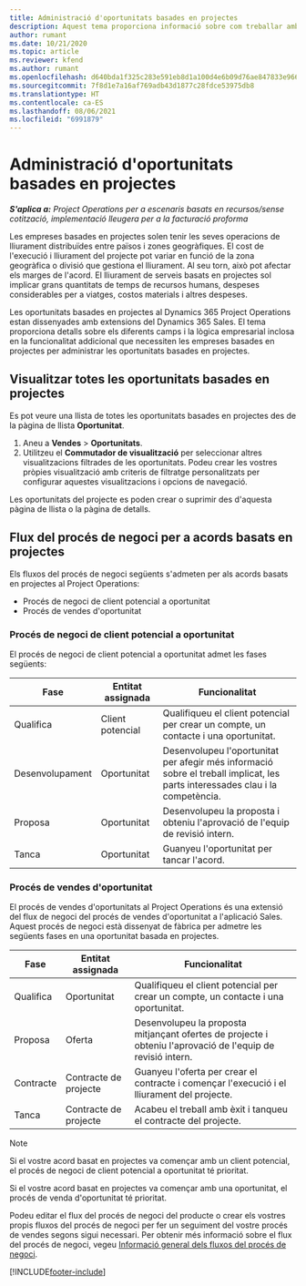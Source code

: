 ```yaml
---
title: Administració d'oportunitats basades en projectes
description: Aquest tema proporciona informació sobre com treballar amb oportunitats relacionades amb els projectes.
author: rumant
ms.date: 10/21/2020
ms.topic: article
ms.reviewer: kfend
ms.author: rumant
ms.openlocfilehash: d640bda1f325c283e591eb8d1a100d4e6b09d76ae847833e9664c3631eabd154
ms.sourcegitcommit: 7f8d1e7a16af769adb43d1877c28fdce53975db8
ms.translationtype: HT
ms.contentlocale: ca-ES
ms.lasthandoff: 08/06/2021
ms.locfileid: "6991879"
---
```

# <a name="manage-project-based-opportunities"></a>Administració d'oportunitats basades en projectes

_**S'aplica a:** Project Operations per a escenaris basats en recursos/sense cotització, implementació lleugera per a la facturació proforma_

Les empreses basades en projectes solen tenir les seves operacions de lliurament distribuïdes entre països i zones geogràfiques. El cost de l'execució i lliurament del projecte pot variar en funció de la zona geogràfica o divisió que gestiona el lliurament. Al seu torn, això pot afectar els marges de l'acord. El lliurament de serveis basats en projectes sol implicar grans quantitats de temps de recursos humans, despeses considerables per a viatges, costos materials i altres despeses.

Les oportunitats basades en projectes al Dynamics 365 Project Operations estan dissenyades amb extensions del Dynamics 365 Sales. El tema proporciona detalls sobre els diferents camps i la lògica empresarial inclosa en la funcionalitat addicional que necessiten les empreses basades en projectes per administrar les oportunitats basades en projectes.

## <a name="view-all-project-based-opportunities"></a>Visualitzar totes les oportunitats basades en projectes

Es pot veure una llista de totes les oportunitats basades en projectes des de la pàgina de llista **Oportunitat**. 

1. Aneu a **Vendes** > **Oportunitats**.
2. Utilitzeu el **Commutador de visualització** per seleccionar altres visualitzacions filtrades de les oportunitats. Podeu crear les vostres pròpies visualització amb criteris de filtratge personalitzats per configurar aquestes visualitzacions i opcions de navegació.

Les oportunitats del projecte es poden crear o suprimir des d'aquesta pàgina de llista o la pàgina de detalls.

## <a name="business-process-flow-for-project-based-deals"></a>Flux del procés de negoci per a acords basats en projectes

Els fluxos del procés de negoci següents s'admeten per als acords basats en projectes al Project Operations:

- Procés de negoci de client potencial a oportunitat
- Procés de vendes d'oportunitat

### <a name="lead-to-opportunity-business-process"></a>Procés de negoci de client potencial a oportunitat 
El procés de negoci de client potencial a oportunitat admet les fases següents:

| Fase | Entitat assignada | Funcionalitat |
| --- | --- | --- |
| Qualifica | Client potencial | Qualifiqueu el client potencial per crear un compte, un contacte i una oportunitat. |
| Desenvolupament | Oportunitat | Desenvolupeu l'oportunitat per afegir més informació sobre el treball implicat, les parts interessades clau i la competència. |
| Proposa | Oportunitat | Desenvolupeu la proposta i obteniu l'aprovació de l'equip de revisió intern. |
| Tanca  | Oportunitat | Guanyeu l'oportunitat per tancar l'acord. |

### <a name="opportunity-sales-process"></a>Procés de vendes d'oportunitat
El procés de vendes d'oportunitats al Project Operations és una extensió del flux de negoci del procés de vendes d'oportunitat a l'aplicació Sales. Aquest procés de negoci està dissenyat de fàbrica per admetre les següents fases en una oportunitat basada en projectes.

| Fase | Entitat assignada | Funcionalitat |
| --- | --- | --- |
| Qualifica | Oportunitat | Qualifiqueu el client potencial per crear un compte, un contacte i una oportunitat. |
| Proposa | Oferta | Desenvolupeu la proposta mitjançant ofertes de projecte i obteniu l'aprovació de l'equip de revisió intern. |
| Contracte | Contracte de projecte | Guanyeu l'oferta per crear el contracte i començar l'execució i el lliurament del projecte. |
| Tanca  | Contracte de projecte | Acabeu el treball amb èxit i tanqueu el contracte del projecte. |

> [!NOTE]
> Si el vostre acord basat en projectes va començar amb un client potencial, el procés de negoci de client potencial a oportunitat té prioritat.
>
> Si el vostre acord basat en projectes va començar amb una oportunitat, el procés de venda d'oportunitat té prioritat.

Podeu editar el flux del procés de negoci del producte o crear els vostres propis fluxos del procés de negoci per fer un seguiment del vostre procés de vendes segons sigui necessari. Per obtenir més informació sobre el flux del procés de negoci, vegeu [Informació general dels fluxos del procés de negoci](/dynamics365/customerengagement/on-premises/customize/business-process-flows-overview).


[!INCLUDE[footer-include](../includes/footer-banner.md)]